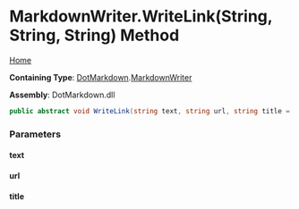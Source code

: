 # MarkdownWriter\.WriteLink\(String, String, String\) Method

[Home](../../../README.md)

**Containing Type**: [DotMarkdown](../../README.md)\.[MarkdownWriter](../README.md)

**Assembly**: DotMarkdown\.dll

```csharp
public abstract void WriteLink(string text, string url, string title = null)
```

### Parameters

#### text

#### url

#### title

